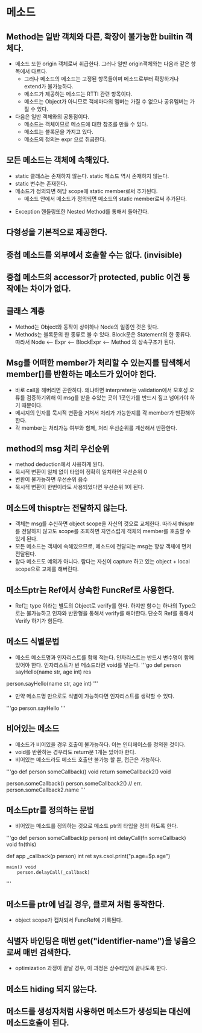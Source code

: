 # 메소드

## Method는 일반 객체와 다른, 확장이 불가능한 builtin 객체다.
* 메소드 또한 origin 객체로써 취급한다. 그러나 일반 origin객체와는 다음과 같은 항목에서 다르다.
    * 그러나 메소드의 메소드는 고정된 항목들이며 메소드로부터 확장하거나 extend가 불가능하다.
    * 메소드가 제공하는 메소드는 RTTI 관련 항목이다.
    - 메소드는 Object가 아니므로 객체마다의 멤버는 가질 수 없으나 공유멤버는 가질 수 있다.
* 다음은 일반 객체와의 공통점이다.
    * 메소드는 객체이므로 메소드에 대한 참조를 만들 수 있다.
    * 메소드는 블록문을 가지고 있다.
    * 메소드의 정의는 expr 으로 취급한다.

## 모든 메소드는 객체에 속해있다.
* static 클래스는 존재하지 않는다. static 메소드 역시 존재하지 않는다.
* static 변수는 존재한다.
* 메소드가 정의되면 해당 scope에 static member로써 추가된다.
    * 메소드 안에서 메소드가 정의되면 메소드의 static member로써 추가된다.
- Exception 핸들링또한 Nested Method를 통해서 돌아간다.

## 다형성을 기본적으로 제공한다.

## 중첩 메소드를 외부에서 호출할 수는 없다. (invisible)

## 중첩 메소드의 accessor가 protected, public 이건 동작에는 차이가 없다.

## 클래스 계층
* Method는 Object와 동작이 상이하나 Node의 일종인 것은 맞다.
* Methods는 블록문의 한 종류로 볼 수 있다. Block문은 Statement의 한 종류다.
  따라서 Node <-- Expr <-- BlockExpr <-- Method 의 상속구조가 된다.

## Msg를 어떠한 member가 처리할 수 있는지를 탐색해서 member[]를 반환하는 메소드가 있어야 한다.
* 바로 call을 해버리면 곤란하다. 왜냐하면 interpreter는 validation에서 모호성 오류를 검증하기위해 이 msg를 받을 수있는 곳이 1곳인가를 반드시 짚고 넘어가야 하기 때문이다.
* 메시지의 인자를 묵시적 변환을 거쳐서 처리가 가능한지를 각 member가 반환해야 한다.
* 각 member는 처리가능 여부와 함께, 처리 우선순위를 계산해서 반환한다.

## method의 msg 처리 우선순위
* method deduction에서 사용하게 된다.
* 묵시적 변환이 일체 없이 타입이 정확히 일치하면 우선순위 0
* 변환이 불가능하면 우선순위 음수
* 묵시적 변환이 한번이라도 사용되었다면 우선순위 1이 된다. 

## 메소드에 thisptr는 전달하지 않는다.
* 객체는 msg를 수신하면 object scope을 자신의 것으로 교체한다. 따라서 thisptr를 전달하지 않고도
  scope를 조회하면 자연스럽게 객체의 member를 호출할 수 있게 된다.
* 모든 메소드는 객체에 속해있으므로, 메소드에 전달되는 msg는 항상 객체에 먼저 전달된다.
* 람다 메소드도 예외가 아니다. 람다는 자신이 capture 하고 있는 object + local scope으로 교체를 해버린다.

## 메소드ptr는 Ref에서 상속한 FuncRef로 사용한다.

* Ref는 type 이라는 별도의 Object로 verify를 한다. 하지만 함수는
하나의 Type으로는 불가능하고 인자와 반환형을 통해서 verify를 해야한다.
단순히 Ref를 통해서 Verify 하기가 힘든다.

## 메소드 식별문법

* 메소드 메소드명과 인자리스트를 함께 적는다. 인자리스트는 반드시 변수명이 함께 있어야 한다. 인자리스트가 빈 메소드라면 void를 넣는다.
'''go
def person
    sayHello(name str, age int) res

person.sayHello(name str, age int)
'''

* 만약 메소드명 만으로도 식별이 가능하다면 인자리스트를 생략할 수 있다.

'''go
person.sayHello
'''

## 비어있는 메소드

* 메소드가 비어있을 경우 호출이 불가능하다. 이는 인터페이스를 정의한 것이다.
* void를 반환하는 경우라도 return문 1개는 있어야 한다.
* 비어있는 메소드라도 메소드 호출만 불가능 할 뿐, 접근은 가능하다.

'''go
def person
    someCallback() void
        return
    someCallback2() void

person.someCallback()
person.someCallback2() // err.
person.someCallback2.name
'''

## 메소드ptr를 정의하는 문법

* 비어있는 메소드를 정의하는 것으로 메소드 ptr의 타입을 정의 하도록 한다.

'''go
def person
    someCallback(p person) int
    delayCall(fn someCallback) void
        fn(this)

def app
    _callback(p person) int
        ret sys.csol.print("p.age=$p.age")

    main() void
        person.delayCall(_callback)
'''

## 메소드를 ptr에 넘길 경우, 클로져 처럼 동작한다.

* object scope가 캡처되서 FuncRef에 기록된다.

## 식별자 바인딩은 매번 get("identifier-name")을 넣음으로써 매번 검색한다.

* optimization 과정이 끝날 경우, 이 과정은 상수타임에 끝나도록 한다.

## 메소드 hiding 되지 않는다.


## 메소드를 생성자처럼 사용하면 메소드가 생성되는 대신에 메소드호출이 된다.
